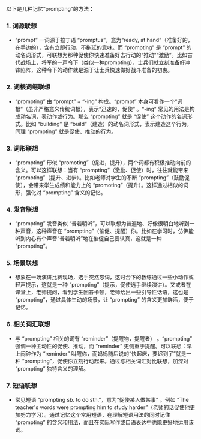 以下是几种记忆“prompting”的方法：

### 1. 词源联想
 - “prompt” 一词源于拉丁语 “promptus”，意为“ready, at hand”（准备好的，在手边的），含有立即行动、不拖延的意味。而 “prompting” 是 “prompt” 的动名词形式，可联想为那种促使你快速准备好去行动的“推动”“激励”。比如古代战场上，将军的一声令下（类似一种prompting），士兵们就立刻准备好冲锋陷阵，这种令下的动作就是源于让士兵快速做好战斗准备的初衷。

### 2. 词根词缀联想
 - “prompting” 由 “prompt” + “-ing” 构成。“prompt” 本身可看作一个“词根”（虽非严格意义传统词根），表示“迅速的，促使” 。“-ing” 常见的用法是构成动名词，表动作或行为。那么 “prompting” 就是 “促使” 这个动作的名词形式。比如 “building” 是 “build”（建造）的动名词形式，表示建造这个行为，同理 “prompting” 就是促使、推动的行为。

### 3. 词形联想
 - “prompting” 形似 “promoting”（促进，提升），两个词都有积极推动向前的含义。可以这样联想：当有 “prompting”（激励、促使）时，往往就能带来 “promoting”（提升、进步）。比如老师对学生的不断 “prompting”（鼓励促使），会带来学生成绩和能力上的 “promoting”（提升）。这样通过相似的词形，强化对 “prompting” 含义的记忆。

### 4. 发音联想
 - “prompting” 发音类似 “普若明听”，可以联想为普遍地、好像很明白地听到一种声音，这种声音在 “prompting”（催促、提醒）你。比如在学习时，仿佛能听到内心有个声音“普若明听”地在催促自己要认真，这就是一种 “prompting”。

### 5. 场景联想
 - 想象在一场演讲比赛现场，选手突然忘词，这时台下的教练通过一些小动作或轻声提示，这就是一种 “prompting”（提示，促使选手继续演讲）。又或者在课堂上，老师提问，看到学生回答卡顿，老师给出一些引导性话语，这也是 “prompting”，通过具体生动的场景，让 “prompting” 的含义更加鲜活，便于记忆。

### 6. 相关词汇联想
 - 与 “prompting” 相关的词有 “reminder”（提醒物，提醒者） 。“prompting” 强调一种主动性的促使、推动，而 “reminder” 更侧重于提醒。可以联想：早上闹钟作为 “reminder” 叫醒你，而妈妈随后说的“快起床，要迟到了”就是一种 “prompting”，促使你立刻行动起来。通过与相关词汇对比联想，加深对 “prompting” 独特含义的理解。

### 7. 短语联想
 - 常见短语 “prompting sb. to do sth.”，意为“促使某人做某事” 。例如 “The teacher's words were prompting him to study harder”（老师的话促使他更加努力学习）。通过记忆这个常用短语，在理解短语用法的同时记住 “prompting” 的含义和用法，而且在实际写作或口语表达中也能更好地运用该词。 